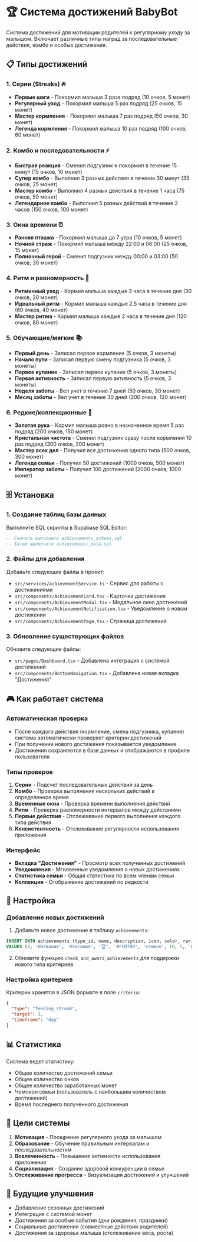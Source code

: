# 🏆 Система достижений BabyBot

Система достижений для мотивации родителей к регулярному уходу за малышом. Включает различные типы наград за последовательные действия, комбо и особые достижения.

## 📋 Типы достижений

### 1. Серии (Streaks) 🔥
- **Первые шаги** - Покормил малыша 3 раза подряд (10 очков, 5 монет)
- **Регулярный уход** - Покормил малыша 5 раз подряд (25 очков, 15 монет)
- **Мастер кормления** - Покормил малыша 7 раз подряд (50 очков, 30 монет)
- **Легенда кормления** - Покормил малыша 10 раз подряд (100 очков, 60 монет)

### 2. Комбо и последовательности ⚡
- **Быстрая реакция** - Сменил подгузник и покормил в течение 15 минут (15 очков, 10 монет)
- **Супер комбо** - Выполнил 3 разных действия в течение 30 минут (35 очков, 25 монет)
- **Мастер комбо** - Выполнил 4 разных действия в течение 1 часа (75 очков, 50 монет)
- **Легендарное комбо** - Выполнил 5 разных действий в течение 2 часов (150 очков, 100 монет)

### 3. Окна времени ⏰
- **Ранняя пташка** - Покормил малыша до 7 утра (10 очков, 5 монет)
- **Ночной страж** - Покормил малыша между 22:00 и 06:00 (25 очков, 15 монет)
- **Полночный герой** - Сменил подгузник между 00:00 и 03:00 (50 очков, 30 монет)

### 4. Ритм и равномерность 🎵
- **Ритмичный уход** - Кормил малыша каждые 3 часа в течение дня (30 очков, 20 монет)
- **Идеальный ритм** - Кормил малыша каждые 2.5 часа в течение дня (60 очков, 40 монет)
- **Мастер ритма** - Кормил малыша каждые 2 часа в течение дня (120 очков, 80 монет)

### 5. Обучающие/мягкие 📚
- **Первый день** - Записал первое кормление (5 очков, 3 монеты)
- **Начало пути** - Записал первую смену подгузника (5 очков, 3 монеты)
- **Первое купание** - Записал первое купание (5 очков, 3 монеты)
- **Первая активность** - Записал первую активность (5 очков, 3 монеты)
- **Неделя заботы** - Вел учет в течение 7 дней (50 очков, 30 монет)
- **Месяц заботы** - Вел учет в течение 30 дней (200 очков, 120 монет)

### 6. Редкие/коллекционные 💎
- **Золотая рука** - Кормил малыша ровно в назначенное время 5 раз подряд (200 очков, 150 монет)
- **Кристальная чистота** - Сменил подгузник сразу после кормления 10 раз подряд (300 очков, 200 монет)
- **Мастер всех дел** - Получил все достижения одного типа (500 очков, 300 монет)
- **Легенда семьи** - Получил 50 достижений (1000 очков, 500 монет)
- **Император заботы** - Получил 100 достижений (2000 очков, 1000 монет)

## 🗄️ Установка

### 1. Создание таблиц базы данных

Выполните SQL скрипты в Supabase SQL Editor:

```sql
-- Сначала выполните achievements_schema.sql
-- Затем выполните achievements_data.sql
```

### 2. Файлы для добавления

Добавьте следующие файлы в проект:

- `src/services/achievementService.ts` - Сервис для работы с достижениями
- `src/components/AchievementCard.tsx` - Карточка достижения
- `src/components/AchievementModal.tsx` - Модальное окно достижений
- `src/components/AchievementNotification.tsx` - Уведомление о новом достижении
- `src/components/AchievementPage.tsx` - Страница достижений

### 3. Обновление существующих файлов

Обновите следующие файлы:

- `src/pages/Dashboard.tsx` - Добавлена интеграция с системой достижений
- `src/components/BottomNavigation.tsx` - Добавлена новая вкладка "Достижения"

## 🎮 Как работает система

### Автоматическая проверка
- После каждого действия (кормление, смена подгузника, купание) система автоматически проверяет критерии достижений
- При получении нового достижения показывается уведомление
- Достижения сохраняются в базе данных и отображаются в профиле пользователя

### Типы проверок
1. **Серии** - Подсчет последовательных действий за день
2. **Комбо** - Проверка выполнения нескольких действий в определенное время
3. **Временные окна** - Проверка времени выполнения действий
4. **Ритм** - Проверка равномерности интервалов между действиями
5. **Первые действия** - Отслеживание первого выполнения каждого типа действия
6. **Консистентность** - Отслеживание регулярности использования приложения

### Интерфейс
- **Вкладка "Достижения"** - Просмотр всех полученных достижений
- **Уведомления** - Мгновенные уведомления о новых достижениях
- **Статистика семьи** - Общая статистика по всем членам семьи
- **Коллекция** - Отображение достижений по редкости

## 🔧 Настройка

### Добавление новых достижений

1. Добавьте новое достижение в таблицу `achievements`:
```sql
INSERT INTO achievements (type_id, name, description, icon, color, rarity, points, coins_reward, criteria) 
VALUES (1, 'Название', 'Описание', '🏆', '#FFD700', 'common', 10, 5, '{"type": "feeding_streak", "target": 3}');
```

2. Обновите функцию `check_and_award_achievements` для поддержки нового типа критериев

### Настройка критериев

Критерии хранятся в JSON формате в поле `criteria`:

```json
{
  "type": "feeding_streak",
  "target": 3,
  "timeframe": "day"
}
```

## 📊 Статистика

Система ведет статистику:
- Общее количество достижений семьи
- Общее количество очков
- Общее количество заработанных монет
- Чемпион семьи (пользователь с наибольшим количеством достижений)
- Время последнего полученного достижения

## 🎯 Цели системы

1. **Мотивация** - Поощрение регулярного ухода за малышом
2. **Образование** - Обучение правильным интервалам и последовательностям
3. **Вовлеченность** - Повышение активности использования приложения
4. **Социализация** - Создание здоровой конкуренции в семье
5. **Отслеживание прогресса** - Визуализация достижений и улучшений

## 🚀 Будущие улучшения

- Добавление сезонных достижений
- Интеграция с системой монет
- Достижения за особые события (дни рождения, праздники)
- Социальные достижения (совместные действия родителей)
- Достижения за здоровье малыша (отслеживание веса, роста)
